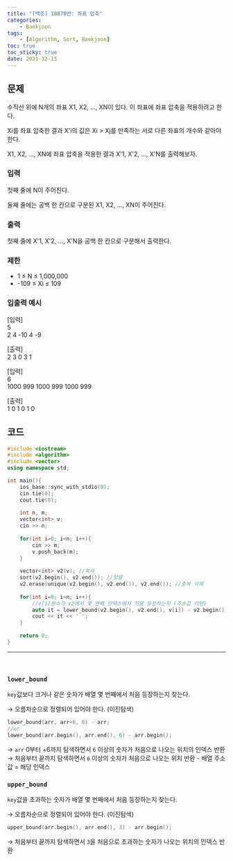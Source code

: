 ```yaml
---
title: "[백준] 18870번: 좌표 압축"
categories:
    - Baekjoon
tags:
    - [Algorithm, Sort, Baekjoon]
toc: true
toc_sticky: true
date: 2021-12-15
---
```


## 문제

수직선 위에 N개의 좌표 X1, X2, ..., XN이 있다. 이 좌표에 좌표 압축을 적용하려고 한다.

Xi를 좌표 압축한 결과 X'i의 값은 Xi > Xj를 만족하는 서로 다른 좌표의 개수와 같아야 한다.

X1, X2, ..., XN에 좌표 압축을 적용한 결과 X'1, X'2, ..., X'N를 출력해보자.

### 입력

첫째 줄에 N이 주어진다.

둘째 줄에는 공백 한 칸으로 구분된 X1, X2, ..., XN이 주어진다.  

### 출력

첫째 줄에 X'1, X'2, ..., X'N을 공백 한 칸으로 구분해서 출력한다.  

### 제한

- 1 ≤ N ≤ 1,000,000
- -109 ≤ Xi ≤ 109


### 입출력 예시

[입력]  
5  
2 4 -10 4 -9  

[출력]  
2 3 0 3 1

[입력]  
6  
1000 999 1000 999 1000 999

[출력]  
1 0 1 0 1 0

## 코드

```cpp
#include <iostream>
#include <algorithm>
#include <vector>
using namespace std;

int main(){
    ios_base::sync_with_stdio(0);
    cin.tie(0);
    cout.tie(0);
    
    int n, m;
    vector<int> v;
    cin >> n;
    
    for(int i=0; i<n; i++){
        cin >> m;
        v.push_back(m);
    }
    
    vector<int> v2(v); //복사
    sort(v2.begin(), v2.end()); //정렬
    v2.erase(unique(v2.begin(), v2.end()), v2.end()); //중복 삭제
    
    for(int i=0; i<n; i++){
        //v[i]원소가 v2에서 몇 번째 인덱스에서 처음 등장하는지 (주소값 리턴)
        auto it = lower_bound(v2.begin(), v2.end(), v[i]) - v2.begin();
        cout << it << ' ';
    }
    
    return 0;
}

``` 

---

<br>


### `lower_bound`


`key`값보다 크거나 같은 숫자가 배열 몇 번째에서 처음 등장하는지 찾는다.

→ 오름차순으로 정렬되어 있어야 한다. (이진탐색)

```cpp
lower_bound(arr, arr+6, 6) - arr;
//or
lower_bound(arr.begin(), arr.end(), 6) - arr.begin();
```

→ `arr` 0부터 +6까지 탐색하면서 `6` 이상의 숫자가 처음으로 나오는 위치의 인덱스 반환  
→ 처음부터 끝까지 탐색하면서 `6` 이상의 숫자가 처음으로 나오는 위치 반환 - 배열 주소값 = 해당 인덱스


### `upper_bound`

`key`값을 초과하는 숫자가 배열 몇 번째에서 처음 등장하는지 찾는다.

→ 오름차순으로 정렬되어 있어야 한다. (이진탐색)

```cpp
upper_bound(arr.begin(), arr.end(), 3) - arr.begin();
```

→ 처음부터 끝까지 탐색하면서 `3`을 처음으로 초과하는 숫자가 나오는 위치의 인덱스 반환